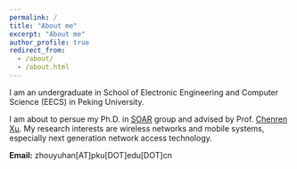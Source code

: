 ```yaml
---
permalink: /
title: "About me"
excerpt: "About me"
author_profile: true
redirect_from: 
  - /about/
  - /about.html
---
```


I am an undergraduate in School of Electronic Engineering and Computer Science (EECS) in Peking University. 

I am about to persue my Ph.D. in [SOAR](https://soar.group/) group and advised by Prof. [Chenren Xu](https://soar.group/chenren/). My research interests are wireless networks and mobile systems, especially next generation network access technology.

__Email:__ zhouyuhan[AT]pku[DOT]edu[DOT]cn
